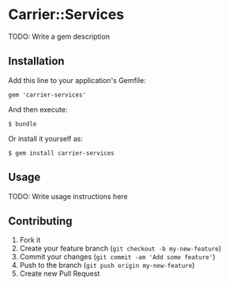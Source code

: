 # Carrier::Services

TODO: Write a gem description

## Installation

Add this line to your application's Gemfile:

    gem 'carrier-services'

And then execute:

    $ bundle

Or install it yourself as:

    $ gem install carrier-services

## Usage

TODO: Write usage instructions here

## Contributing

1. Fork it
2. Create your feature branch (`git checkout -b my-new-feature`)
3. Commit your changes (`git commit -am 'Add some feature'`)
4. Push to the branch (`git push origin my-new-feature`)
5. Create new Pull Request
